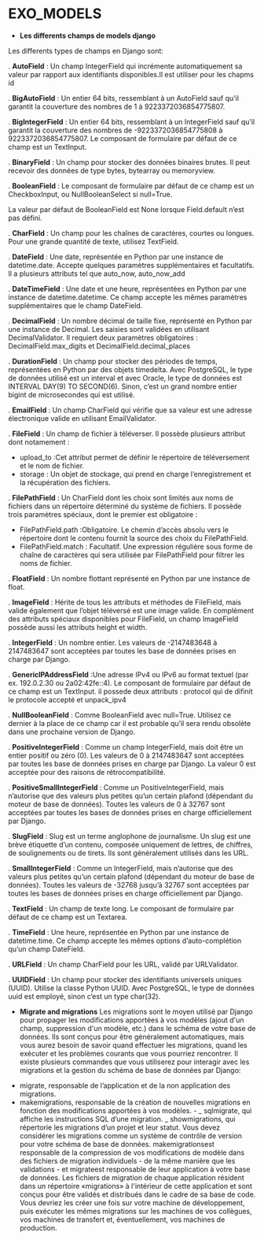 # EXO_MODELS

* __Les differents champs de models django__

Les differents types de champs en Django sont:

. __AutoField__ : Un champ IntegerField qui incrémente automatiquement sa valeur par rapport aux identifiants disponibles.Il est utiliser pour les chapms id

. __BigAutoField__ : Un entier 64 bits, ressemblant à un AutoField sauf qu’il garantit la couverture des nombres de 1 à 9223372036854775807.

. __BigIntegerField__ : Un entier 64 bits, ressemblant à un IntegerField sauf qu’il garantit la couverture des nombres de -9223372036854775808 à 9223372036854775807. Le composant de formulaire par défaut de ce champ est un TextInput.

. __BinaryField__ : Un champ pour stocker des données binaires brutes. Il peut recevoir des données de type bytes, bytearray ou memoryview.

. __BooleanField__ : Le composant de formulaire par défaut de ce champ est un CheckboxInput, ou NullBooleanSelect si null=True.

La valeur par défaut de BooleanField est None lorsque Field.default n’est pas défini.

. __CharField__ : Un champ pour les chaînes de caractères, courtes ou longues.
Pour une grande quantité de texte, utilisez TextField.

. __DateField__ : Une date, représentée en Python par une instance de datetime.date. Accepte quelques paramètres supplémentaires et facultatifs. Il a plusieurs attributs tel que auto_now, auto_now_add

. __DateTimeField__ : Une date et une heure, représentées en Python par une instance de datetime.datetime. Ce champ accepte les mêmes paramètres supplémentaires que le champ DateField.

. __DecimalField__ : Un nombre décimal de taille fixe, représenté en Python par une instance de Decimal. Les saisies sont validées en utilisant DecimalValidator.
Il requiert deux paramètres obligatoires : DecimalField.max_digits et DecimalField.decimal_places

. __DurationField__ : Un champ pour stocker des périodes de temps, représentées en Python par des objets timedelta. Avec PostgreSQL, le type de données utilisé est un interval et avec Oracle, le type de données est INTERVAL DAY(9) TO SECOND(6). Sinon, c’est un grand nombre entier bigint de microsecondes qui est utilisé.

. __EmailField__ : Un champ CharField qui vérifie que sa valeur est une adresse électronique valide en utilisant EmailValidator.

. __FileField__ : Un champ de fichier à téléverser. Il possède plusieurs attribut dont notamement : 
- upload_to :Cet attribut permet de définir le répertoire de téléversement et le nom de fichier.
- storage : Un objet de stockage, qui prend en charge l’enregistrement et la récupération des fichiers.

. __FilePathField__ : Un CharField dont les choix sont limités aux noms de fichiers dans un répertoire déterminé du système de fichiers. Il possède trois paramètres spéciaux, dont le premier est obligatoire :
- FilePathField.path :Obligatoire. Le chemin d’accès absolu vers le répertoire dont le contenu fournit la source des choix du FilePathField.
- FilePathField.match : Facultatif. Une expression régulière sous forme de chaîne de caractères qui sera utilisée par FilePathField pour filtrer les noms de fichier.

. __FloatField__ : Un nombre flottant représenté en Python par une instance de float.

. __ImageField__ : Hérite de tous les attributs et méthodes de FileField, mais valide également que l’objet téléversé est une image valide. En complément des attributs spéciaux disponibles pour FileField, un champ ImageField possède aussi les attributs height et width.

. __IntegerField__ : Un nombre entier. Les valeurs de -2147483648 à 2147483647 sont acceptées par toutes les base de données prises en charge par Django.

. __GenericIPAddressField__ :Une adresse IPv4 ou IPv6 au format textuel (par ex. 192.0.2.30 ou 2a02:42fe::4). Le composant de formulaire par défaut de ce champ est un TextInput. il possede deux attributs : protocol qui de difinit le protocole accepté et unpack_ipv4 

. __NullBooleanField__ : Comme BooleanField avec null=True. Utilisez ce dernier à la place de ce champ car il est probable qu’il sera rendu obsolète dans une prochaine version de Django.

. __PositiveIntegerField__ : Comme un champ IntegerField, mais doit être un entier positif ou zéro (0). Les valeurs de 0 à 2147483647 sont acceptées par toutes les base de données prises en charge par Django. La valeur 0 est acceptée pour des raisons de rétrocompatibilité.

. __PositiveSmallIntegerField__ : Comme un PositiveIntegerField, mais n’autorise que des valeurs plus petites qu’un certain plafond (dépendant du moteur de base de données). Toutes les valeurs de 0 à 32767 sont acceptées par toutes les bases de données prises en charge officiellement par Django.

. __SlugField__ : Slug est un terme anglophone de journalisme. Un slug est une brève étiquette d’un contenu, composée uniquement de lettres, de chiffres, de soulignements ou de tirets. Ils sont généralement utilisés dans les URL.

. __SmallIntegerField__ : Comme un IntegerField, mais n’autorise que des valeurs plus petites qu’un certain plafond (dépendant du moteur de base de données). Toutes les valeurs de -32768 jusqu’à 32767 sont acceptées par toutes les bases de données prises en charge officiellement par Django.

. __TextField__ : Un champ de texte long. Le composant de formulaire par défaut de ce champ est un Textarea.

. __TimeField__ : Une heure, représentée en Python par une instance de datetime.time. Ce champ accepte les mêmes options d’auto-complétion qu’un champ DateField.

. __URLField__ : Un champ CharField pour les URL, validé par URLValidator.

. __UUIDField__ : Un champ pour stocker des identifiants universels uniques (UUID). Utilise la classe Python UUID. Avec PostgreSQL, le type de données uuid est employé, sinon c’est un type char(32).


* __Migrate and migrations__
Les migrations sont le moyen utilisé par Django pour propager les modifications apportées à vos modèles (ajout d'un champ, suppression d'un modèle, etc.) dans le schéma de votre base de données. Ils sont conçus pour être généralement automatiques, mais vous aurez besoin de savoir quand effectuer les migrations, quand les exécuter et les problèmes courants que vous pourriez rencontrer.
Il existe plusieurs commandes que vous utiliserez pour interagir avec les migrations et la gestion du schéma de base de données par Django:
- migrate, responsable de l’application et de la non application des migrations.
- makemigrations, responsable de la création de nouvelles migrations en fonction des modifications apportées à vos modèles. -
_ sqlmigrate, qui affiche les instructions SQL d’une migration.
_ showmigrations, qui répertorie les migrations d’un projet et leur statut.
Vous devez considérer les migrations comme un système de contrôle de version pour votre schéma de base de données. makemigrationsest responsable de la compression de vos modifications de modèle dans des fichiers de migration individuels - de la même manière que les validations - et migrateest responsable de leur application à votre base de données.
Les fichiers de migration de chaque application résident dans un répertoire «migrations» à l'intérieur de cette application et sont conçus pour être validés et distribués dans le cadre de sa base de code. Vous devriez les créer une fois sur votre machine de développement, puis exécuter les mêmes migrations sur les machines de vos collègues, vos machines de transfert et, éventuellement, vos machines de production.

